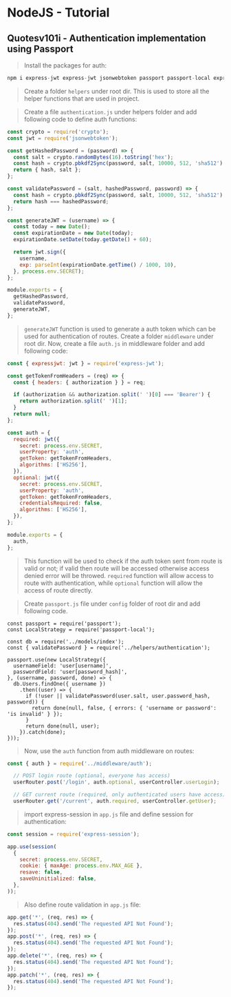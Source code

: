# NodeJS - Tutorial

## Quotesv101i - Authentication implementation using Passport

> Install the packages for auth:

```javascript
npm i express-jwt express-jwt jsonwebtoken passport passport-local express-session
```

> Create a folder `helpers` under root dir. This is used to store all the helper functions that are used in project.

> Create a file `authentication.js` under helpers folder and add following code to define auth functions:

```javascript
const crypto = require('crypto');
const jwt = require('jsonwebtoken');

const getHashedPassword = (password) => {
  const salt = crypto.randomBytes(16).toString('hex');
  const hash = crypto.pbkdf2Sync(password, salt, 10000, 512, 'sha512').toString('hex');
  return { hash, salt };
};

const validatePassword = (salt, hashedPassword, password) => {
  const hash = crypto.pbkdf2Sync(password, salt, 10000, 512, 'sha512').toString('hex');
  return hash === hashedPassword;
};

const generateJWT = (username) => {
  const today = new Date();
  const expirationDate = new Date(today);
  expirationDate.setDate(today.getDate() + 60);

  return jwt.sign({
    username,
    exp: parseInt(expirationDate.getTime() / 1000, 10),
  }, process.env.SECRET);
};

module.exports = {
  getHashedPassword,
  validatePassword,
  generateJWT,
};

```
> `generateJWT` function is used to generate a auth token which can be used for authentication of routes. Create a folder `middleware` under root dir. Now, create a file `auth.js` in middleware folder and add following code:

```javascript
const { expressjwt: jwt } = require('express-jwt');

const getTokenFromHeaders = (req) => {
  const { headers: { authorization } } = req;

  if (authorization && authorization.split(' ')[0] === 'Bearer') {
    return authorization.split(' ')[1];
  }
  return null;
};

const auth = {
  required: jwt({
    secret: process.env.SECRET,
    userProperty: 'auth',
    getToken: getTokenFromHeaders,
    algorithms: ['HS256'],
  }),
  optional: jwt({
    secret: process.env.SECRET,
    userProperty: 'auth',
    getToken: getTokenFromHeaders,
    credentialsRequired: false,
    algorithms: ['HS256'],
  }),
};

module.exports = {
  auth,
};

```

> This function will be used to check if the auth token sent from route is valid or not; if valid then route will be accessed otherwise access denied error will be throwed. `required` function will allow access to route with authentication, while `optional` function will allow the access of route directly.

> Create `passport.js` file under `config` folder of root dir and add following code.

```javascipt
const passport = require('passport');
const LocalStrategy = require('passport-local');

const db = require('../models/index');
const { validatePassword } = require('../helpers/authentication');

passport.use(new LocalStrategy({
  usernameField: 'user[username]',
  passwordField: 'user[password_hash]',
}, (username, password, done) => {
  db.Users.findOne({ username })
    .then((user) => {
      if (!user || validatePassword(user.salt, user.password_hash, password)) {
        return done(null, false, { errors: { 'username or password': 'is invalid' } });
      }
      return done(null, user);
    }).catch(done);
}));

```

> Now, use the `auth` function from auth middleware on routes:

```javascript
const { auth } = require('../middleware/auth');

  // POST login route (optional, everyone has access)
  userRouter.post('/login', auth.optional, userController.userLogin);

  // GET current route (required, only authenticated users have access)
  userRouter.get('/current', auth.required, userController.getUser);
```

> import express-session in `app.js` file and define session for authentication:

```javascript
const session = require('express-session');

app.use(session(
  {
    secret: process.env.SECRET,
    cookie: { maxAge: process.env.MAX_AGE },
    resave: false,
    saveUninitialized: false,
  },
));
```

> Also define route validation in `app.js` file:

```javascript
app.get('*', (req, res) => {
  res.status(404).send('The requested API Not Found');
});
app.post('*', (req, res) => {
  res.status(404).send('The requested API Not Found');
});
app.delete('*', (req, res) => {
  res.status(404).send('The requested API Not Found');
});
app.patch('*', (req, res) => {
  res.status(404).send('The requested API Not Found');
});
```
